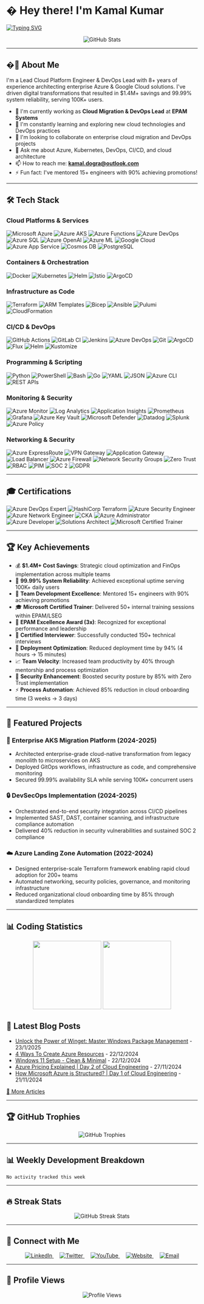 # � Hey there! I'm Kamal Kumar

[![Typing SVG](https://readme-typing-svg.herokuapp.com?font=Fira+Code&pause=500&color=2F81F7&width=600&lines=Lead+Cloud+Platform+Engineer;Cloud+Migration+%26+DevOps+Lead;Azure+%26+Kubernetes+Expert;Microsoft+Certified+Trainer;8%2B+Years+Experience)](https://git.io/typing-svg)

<p align="center">
  <img src="https://github-readme-stats.vercel.app/api?username=devcrypted&show_icons=true&theme=radical" alt="GitHub Stats">
</p>

---

## �🚀 About Me

I'm a Lead Cloud Platform Engineer & DevOps Lead with 8+ years of experience architecting enterprise Azure & Google Cloud solutions. I've driven digital transformations that resulted in $1.4M+ savings and 99.99% system reliability, serving 100K+ users.

- 🔭 I'm currently working as **Cloud Migration & DevOps Lead** at **EPAM Systems**
- 🌱 I'm constantly learning and exploring new cloud technologies and DevOps practices
- 👯 I'm looking to collaborate on enterprise cloud migration and DevOps projects
- 💬 Ask me about Azure, Kubernetes, DevOps, CI/CD, and cloud architecture
- 📫 How to reach me: **[kamal.dogra@outlook.com](mailto:kamal.dogra@outlook.com)**
- ⚡ Fun fact: I've mentored 15+ engineers with 90% achieving promotions!

---

## 🛠️ Tech Stack

### Cloud Platforms & Services

![Microsoft Azure](https://img.shields.io/badge/-Microsoft%20Azure-0078D4?style=flat-square&logo=microsoftazure&logoColor=white)
![Azure AKS](https://img.shields.io/badge/-Azure%20AKS-326CE5?style=flat-square&logo=kubernetes&logoColor=white)
![Azure Functions](https://img.shields.io/badge/-Azure%20Functions-0062AD?style=flat-square&logo=azurefunctions&logoColor=white)
![Azure DevOps](https://img.shields.io/badge/-Azure%20DevOps-0078D7?style=flat-square&logo=azuredevops&logoColor=white)
![Azure SQL](https://img.shields.io/badge/-Azure%20SQL-CC2927?style=flat-square&logo=microsoftsqlserver&logoColor=white)
![Azure OpenAI](https://img.shields.io/badge/-Azure%20OpenAI-412991?style=flat-square&logo=openai&logoColor=white)
![Azure ML](https://img.shields.io/badge/-Azure%20ML-0078D4?style=flat-square&logo=microsoftazure&logoColor=white)
![Google Cloud](https://img.shields.io/badge/-Google%20Cloud-4285F4?style=flat-square&logo=googlecloud&logoColor=white)
![Azure App Service](https://img.shields.io/badge/-App%20Service-0078D4?style=flat-square&logo=microsoftazure&logoColor=white)
![Cosmos DB](https://img.shields.io/badge/-Cosmos%20DB-0078D4?style=flat-square&logo=microsoftazure&logoColor=white)
![PostgreSQL](https://img.shields.io/badge/-PostgreSQL-336791?style=flat-square&logo=postgresql&logoColor=white)

### Containers & Orchestration

![Docker](https://img.shields.io/badge/-Docker-2496ED?style=flat-square&logo=docker&logoColor=white)
![Kubernetes](https://img.shields.io/badge/-Kubernetes-326CE5?style=flat-square&logo=kubernetes&logoColor=white)
![Helm](https://img.shields.io/badge/-Helm-0F1689?style=flat-square&logo=helm&logoColor=white)
![Istio](https://img.shields.io/badge/-Istio-466BB0?style=flat-square&logo=istio&logoColor=white)
![ArgoCD](https://img.shields.io/badge/-ArgoCD-EF7B4D?style=flat-square&logo=argo&logoColor=white)

### Infrastructure as Code

![Terraform](https://img.shields.io/badge/-Terraform-623CE4?style=flat-square&logo=terraform&logoColor=white)
![ARM Templates](https://img.shields.io/badge/-ARM%20Templates-0078D4?style=flat-square&logo=microsoftazure&logoColor=white)
![Bicep](https://img.shields.io/badge/-Bicep-0078D4?style=flat-square&logo=microsoftazure&logoColor=white)
![Ansible](https://img.shields.io/badge/-Ansible-EE0000?style=flat-square&logo=ansible&logoColor=white)
![Pulumi](https://img.shields.io/badge/-Pulumi-8A3391?style=flat-square&logo=pulumi&logoColor=white)
![CloudFormation](https://img.shields.io/badge/-CloudFormation-FF9900?style=flat-square&logo=amazonaws&logoColor=white)

### CI/CD & DevOps

![GitHub Actions](https://img.shields.io/badge/-GitHub%20Actions-2088FF?style=flat-square&logo=github-actions&logoColor=white)
![GitLab CI](https://img.shields.io/badge/-GitLab%20CI-FC6D26?style=flat-square&logo=gitlab&logoColor=white)
![Jenkins](https://img.shields.io/badge/-Jenkins-D24939?style=flat-square&logo=jenkins&logoColor=white)
![Azure DevOps](https://img.shields.io/badge/-Azure%20DevOps-0078D7?style=flat-square&logo=azuredevops&logoColor=white)
![Git](https://img.shields.io/badge/-Git-F05032?style=flat-square&logo=git&logoColor=white)
![ArgoCD](https://img.shields.io/badge/-ArgoCD-EF7B4D?style=flat-square&logo=argo&logoColor=white)
![Flux](https://img.shields.io/badge/-Flux-5468FF?style=flat-square&logo=flux&logoColor=white)
![Helm](https://img.shields.io/badge/-Helm-0F1689?style=flat-square&logo=helm&logoColor=white)
![Kustomize](https://img.shields.io/badge/-Kustomize-326CE5?style=flat-square&logo=kubernetes&logoColor=white)

### Programming & Scripting

![Python](https://img.shields.io/badge/-Python-3776AB?style=flat-square&logo=python&logoColor=white)
![PowerShell](https://img.shields.io/badge/-PowerShell-5391FE?style=flat-square&logo=powershell&logoColor=white)
![Bash](https://img.shields.io/badge/-Bash-4EAA25?style=flat-square&logo=gnu-bash&logoColor=white)
![Go](https://img.shields.io/badge/-Go-00ADD8?style=flat-square&logo=go&logoColor=white)
![YAML](https://img.shields.io/badge/-YAML-CB171E?style=flat-square&logo=yaml&logoColor=white)
![JSON](https://img.shields.io/badge/-JSON-000000?style=flat-square&logo=json&logoColor=white)
![Azure CLI](https://img.shields.io/badge/-Azure%20CLI-0078D4?style=flat-square&logo=microsoftazure&logoColor=white)
![REST APIs](https://img.shields.io/badge/-REST%20APIs-02569B?style=flat-square&logo=fastapi&logoColor=white)

### Monitoring & Security

![Azure Monitor](https://img.shields.io/badge/-Azure%20Monitor-0078D4?style=flat-square&logo=microsoftazure&logoColor=white)
![Log Analytics](https://img.shields.io/badge/-Log%20Analytics-0078D4?style=flat-square&logo=microsoftazure&logoColor=white)
![Application Insights](https://img.shields.io/badge/-App%20Insights-0078D4?style=flat-square&logo=microsoftazure&logoColor=white)
![Prometheus](https://img.shields.io/badge/-Prometheus-E6522C?style=flat-square&logo=prometheus&logoColor=white)
![Grafana](https://img.shields.io/badge/-Grafana-F46800?style=flat-square&logo=grafana&logoColor=white)
![Azure Key Vault](https://img.shields.io/badge/-Azure%20Key%20Vault-0078D4?style=flat-square&logo=microsoftazure&logoColor=white)
![Microsoft Defender](https://img.shields.io/badge/-Microsoft%20Defender-00A4EF?style=flat-square&logo=microsoft&logoColor=white)
![Datadog](https://img.shields.io/badge/-Datadog-632CA6?style=flat-square&logo=datadog&logoColor=white)
![Splunk](https://img.shields.io/badge/-Splunk-000000?style=flat-square&logo=splunk&logoColor=white)
![Azure Policy](https://img.shields.io/badge/-Azure%20Policy-0078D4?style=flat-square&logo=microsoftazure&logoColor=white)

### Networking & Security

![Azure ExpressRoute](https://img.shields.io/badge/-ExpressRoute-0078D4?style=flat-square&logo=microsoftazure&logoColor=white)
![VPN Gateway](https://img.shields.io/badge/-VPN%20Gateway-0078D4?style=flat-square&logo=microsoftazure&logoColor=white)
![Application Gateway](https://img.shields.io/badge/-App%20Gateway-0078D4?style=flat-square&logo=microsoftazure&logoColor=white)
![Load Balancer](https://img.shields.io/badge/-Load%20Balancer-0078D4?style=flat-square&logo=microsoftazure&logoColor=white)
![Azure Firewall](https://img.shields.io/badge/-Azure%20Firewall-0078D4?style=flat-square&logo=microsoftazure&logoColor=white)
![Network Security Groups](https://img.shields.io/badge/-NSGs-0078D4?style=flat-square&logo=microsoftazure&logoColor=white)
![Zero Trust](https://img.shields.io/badge/-Zero%20Trust-0078D4?style=flat-square&logo=microsoftazure&logoColor=white)
![RBAC](https://img.shields.io/badge/-RBAC-0078D4?style=flat-square&logo=microsoftazure&logoColor=white)
![PIM](https://img.shields.io/badge/-PIM-0078D4?style=flat-square&logo=microsoftazure&logoColor=white)
![SOC 2](https://img.shields.io/badge/-SOC%202-FF6B6B?style=flat-square&logo=security&logoColor=white)
![GDPR](https://img.shields.io/badge/-GDPR-4ECDC4?style=flat-square&logo=security&logoColor=white)

---

## 🎓 Certifications

![Azure DevOps Expert](https://img.shields.io/badge/-Azure%20DevOps%20Expert%20(AZ--400)-0078D4?style=flat-square&logo=microsoftazure&logoColor=white)
![HashiCorp Terraform](https://img.shields.io/badge/-HashiCorp%20Terraform%20Associate-623CE4?style=flat-square&logo=terraform&logoColor=white)
![Azure Security Engineer](https://img.shields.io/badge/-Azure%20Security%20Engineer%20(AZ--500)-0078D4?style=flat-square&logo=microsoftazure&logoColor=white)
![Azure Network Engineer](https://img.shields.io/badge/-Azure%20Network%20Engineer%20(AZ--700)-0078D4?style=flat-square&logo=microsoftazure&logoColor=white)
![CKA](https://img.shields.io/badge/-Certified%20Kubernetes%20Administrator-326CE5?style=flat-square&logo=kubernetes&logoColor=white)
![Azure Administrator](https://img.shields.io/badge/-Azure%20Administrator%20(AZ--104)-0078D4?style=flat-square&logo=microsoftazure&logoColor=white)
![Azure Developer](https://img.shields.io/badge/-Azure%20Developer%20(AZ--204)-0078D4?style=flat-square&logo=microsoftazure&logoColor=white)
![Solutions Architect](https://img.shields.io/badge/-Solutions%20Architect%20(AZ--300)-0078D4?style=flat-square&logo=microsoftazure&logoColor=white)
![Microsoft Certified Trainer](https://img.shields.io/badge/-Microsoft%20Certified%20Trainer-0078D4?style=flat-square&logo=microsoft&logoColor=white)

---

## 🏆 Key Achievements

- 💰 **$1.4M+ Cost Savings**: Strategic cloud optimization and FinOps implementation across multiple teams
- 🎯 **99.99% System Reliability**: Achieved exceptional uptime serving 100K+ daily users  
- 👥 **Team Development Excellence**: Mentored 15+ engineers with 90% achieving promotions
- 🎓 **Microsoft Certified Trainer**: Delivered 50+ internal training sessions within EPAM/LSEG
- 🏅 **EPAM Excellence Award (3x)**: Recognized for exceptional performance and leadership
- 🎤 **Certified Interviewer**: Successfully conducted 150+ technical interviews
- 🚀 **Deployment Optimization**: Reduced deployment time by 94% (4 hours → 15 minutes)
- 📈 **Team Velocity**: Increased team productivity by 40% through mentorship and process optimization
- 🔐 **Security Enhancement**: Boosted security posture by 85% with Zero Trust implementation
- ⚡ **Process Automation**: Achieved 85% reduction in cloud onboarding time (3 weeks → 3 days)

---

## 🌟 Featured Projects

### 🏢 Enterprise AKS Migration Platform (2024-2025)

- Architected enterprise-grade cloud-native transformation from legacy monolith to microservices on AKS
- Deployed GitOps workflows, infrastructure as code, and comprehensive monitoring
- Secured 99.99% availability SLA while serving 100K+ concurrent users

### 🔒 DevSecOps Implementation (2024-2025)

- Orchestrated end-to-end security integration across CI/CD pipelines
- Implemented SAST, DAST, container scanning, and infrastructure compliance automation
- Delivered 40% reduction in security vulnerabilities and sustained SOC 2 compliance

### ☁️ Azure Landing Zone Automation (2022-2024)

- Designed enterprise-scale Terraform framework enabling rapid cloud adoption for 200+ teams
- Automated networking, security policies, governance, and monitoring infrastructure
- Reduced organizational cloud onboarding time by 85% through standardized templates

---

## 📊 Coding Statistics

<div align="center">
  <img height="180em" src="https://github-readme-stats.vercel.app/api?username=devcrypted&show_icons=true&theme=radical&include_all_commits=true&count_private=true"/>
  <img height="180em" src="https://github-readme-stats.vercel.app/api/top-langs/?username=devcrypted&layout=compact&langs_count=7&theme=radical"/>
</div>

## 📝 Latest Blog Posts

<!-- BLOG:START -->
- [Unlock the Power of Winget: Master Windows Package Management](https://devcrypted.com/EXP03-WingetUsage) - 23/1/2025
- [4 Ways To Create Azure Resources](https://devcrypted.com/CE03-4WaysToCreateAzureResources) - 22/12/2024
- [Windows 11 Setup - Clean & Minimal](https://devcrypted.com/CE03-WindowsDesktopSetup) - 22/12/2024
- [Azure Pricing Explained | Day 2 of Cloud Engineering](https://devcrypted.com/AzurePricing) - 27/11/2024
- [How Microsoft Azure is Structured? | Day 1 of Cloud Engineering](https://devcrypted.com/AzureStructure) - 21/11/2024
<!-- BLOG:END -->

[📖 More Articles](https://devcrypted.com)

---

## 🏆 GitHub Trophies

<p align="center">
  <img src="https://github-profile-trophy.vercel.app/?username=devcrypted&theme=radical&no-frame=false&no-bg=false&margin-w=4" alt="GitHub Trophies">
</p>

---

## 📊 Weekly Development Breakdown

<!--START_SECTION:waka-->
```text
No activity tracked this week
```
<!--END_SECTION:waka-->

---

## 🔥 Streak Stats

<p align="center">
  <img src="https://github-readme-streak-stats.herokuapp.com/?user=devcrypted&theme=radical" alt="GitHub Streak Stats">
</p>

---

## 🤝 Connect with Me

<p align="center">
  <a href="https://linkedin.com/in/kamal18" target="_blank">
    <img src="https://img.shields.io/badge/-LinkedIn-0077B5?style=for-the-badge&logo=linkedin&logoColor=white" alt="LinkedIn">
  </a>
  &nbsp;&nbsp;&nbsp;
  <a href="https://twitter.com/devcrypted" target="_blank">
    <img src="https://img.shields.io/badge/-Twitter-1DA1F2?style=for-the-badge&logo=twitter&logoColor=white" alt="Twitter">
  </a>
  &nbsp;&nbsp;&nbsp;
  <a href="https://youtube.com/@devcrypted" target="_blank">
    <img src="https://img.shields.io/badge/-YouTube-FF0000?style=for-the-badge&logo=youtube&logoColor=white" alt="YouTube">
  </a>
  &nbsp;&nbsp;&nbsp;
  <a href="https://kamal.sh" target="_blank">
    <img src="https://img.shields.io/badge/-Website-FF7139?style=for-the-badge&logo=firefox&logoColor=white" alt="Website">
  </a>
  &nbsp;&nbsp;&nbsp;
  <a href="mailto:kamal.devops@outlook.com">
    <img src="https://img.shields.io/badge/-Email-D14836?style=for-the-badge&logo=gmail&logoColor=white" alt="Email">
  </a>
</p>

---

## 👀 Profile Views

<p align="center">
  <img src="https://komarev.com/ghpvc/?username=devcrypted&label=Profile%20views&color=0e75b6&style=flat" alt="Profile Views">
</p>

